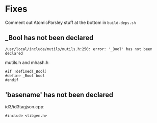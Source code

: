Fixes
===

Comment out AtomicParsley stuff at the bottom in `build-deps.sh`

_Bool has not been declared
---

    /usr/local/include/mutils/mutils.h:250: error: '_Bool' has not been declared

mutils.h and mhash.h:

    #if !defined(_Bool)
    #define _Bool bool
    #endif

'basename' has not been declared
---

id3/id3tagjson.cpp:

    #include <libgen.h>
